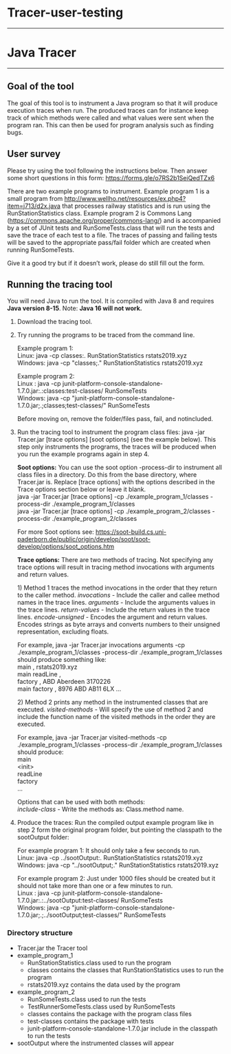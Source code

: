 # Tracer-user-testing
--------
# Java Tracer
---
## Goal of the tool
The goal of this tool is to instrument a Java program so that it will produce execution traces when run. The produced traces can  for instance keep track of which methods were called and what values were sent when the program ran. This can then be used for program analysis such as finding bugs.
## User survey
Please try using the tool following the instructions below. Then answer some short questions in this form: https://forms.gle/o7RS2b1SeiQedTZx6

There are two example programs to instrument. Example program 1 is a small program from http://www.wellho.net/resources/ex.php4?item=j713/d2x.java that processes railway statistics and is run using the RunStationStatistics class. Example program 2 is Commons Lang (https://commons.apache.org/proper/commons-lang/) and is accompanied by a set of JUnit tests and RunSomeTests.class that will run the tests and save the trace of each test to a file. The traces of passing and failing tests will be saved to the appropriate pass/fail folder which  are created when running RunSomeTests.

Give it a good try but if it doesn’t work, please do still fill out the form.
## Running the tracing tool

You will need Java to run the tool. It is compiled with Java 8 and requires **Java version 8-15**. Note: **Java 16 will not work.**

1.	Download the tracing tool.

2.	Try running the programs to be traced from the command line. 

    Example program 1: \
		Linux: java -cp classes:. RunStationStatistics rstats2019.xyz \
		Windows: java -cp "classes;." RunStationStatistics rstats2019.xyz
	
	Example program 2: \
	    Linux : java -cp junit-platform-console-standalone-1.7.0.jar:.:classes:test-classes/ RunSomeTests \
	    Windows: java -cp "junit-platform-console-standalone-1.7.0.jar;.;classes;test-classes/" RunSomeTests
	
	Before moving on, remove the folder/files pass, fail, and notincluded. 

3.	Run the tracing tool to instrument the program class files: java -jar Tracer.jar [trace options] [soot options] (see the example below). This step only instruments the programs, the traces will be produced when you run the example programs again in step 4.

    **Soot options:** You can use the soot option -process-dir to instrument all class files in a directory. Do this from the base directory, where Tracer.jar is. Replace [trace options] with the options described in the Trace options section below or leave it blank. \
	java -jar Tracer.jar [trace options] -cp ./example_program_1/classes -process-dir ./example_program_1/classes \
	java -jar Tracer.jar [trace options] -cp ./example_program_2/classes -process-dir ./example_program_2/classes
    	
	For more Soot options see: https://soot-build.cs.uni-paderborn.de/public/origin/develop/soot/soot-develop/options/soot_options.htm 
    
    **Trace options:** There are two methods of tracing. Not specifying any trace options will result in tracing method invocations with arguments and return values.
    
    1\)	Method 1 traces the method invocations in the order that they return to the caller method. 
        *invocations*  - Include the caller and callee method names in the trace lines. 
        *arguments* - Include the arguments values in the trace lines. 
        *return-values* - Include the return values in the trace lines. 
		*encode-unsigned* - Encodes the argument and return values. Encodes strings as byte arrays and converts numbers to their unsigned representation, excluding floats. 
		
	For example, java -jar Tracer.jar invocations arguments -cp ./example_program_1/classes -process-dir ./example_program_1/classes should produce something like:\
		main <init> , rstats2019.xyz \
		main readLine , \
		factory <init> , ABD Aberdeen 3170226 \
		main factory , 8976     ABD     AB11 6LX  ... 
        
    2\)	Method 2 prints any method in the instrumented classes that are executed.
        *visited-methods* - Will specify the use of method 2 and include the function name of the visited methods in the order they are executed.  
	
	For example, java -jar Tracer.jar visited-methods -cp ./example_program_1/classes -process-dir ./example_program_1/classes should produce:\
	main\
	\<init\>\
	readLine\
	factory\
	...
       
    Options that can be used with both methods:  
		*include-class* - Write the methods as: Class.method name.  
		
4.	Produce the traces: Run the compiled output example program like in step 2 form the original program folder, but pointing the classpath to the sootOutput folder:

	For example program 1: It should only take a few seconds to run. \
		Linux: java -cp ../sootOutput:. RunStationStatistics rstats2019.xyz \
		Windows: java -cp "../sootOutput;." RunStationStatistics rstats2019.xyz
	
	For example program 2: Just under 1000 files should be created but it should not take more than one or a few minutes to run. \
	    Linux : java -cp junit-platform-console-standalone-1.7.0.jar:.:../sootOutput:test-classes/ RunSomeTests \
	    Windows: java -cp "junit-platform-console-standalone-1.7.0.jar;.;../sootOutput;test-classes/" RunSomeTests








### Directory structure
* Tracer.jar the Tracer tool
* example_program_1
    * RunStationStatistics.class used to run the program
    * classes contains the classes that RunStationStatistics uses to run the program
    * rstats2019.xyz contains the data used by the program
* example_program_2
    * RunSomeTests.class used to run the tests
    * TestRunnerSomeTests.class used by RunSomeTests
    * classes contains the package with the program class files
    * test-classes contains the package with tests
    * junit-platform-console-standalone-1.7.0.jar include in the classpath to run the tests
* sootOutput where the instrumented classes will appear

